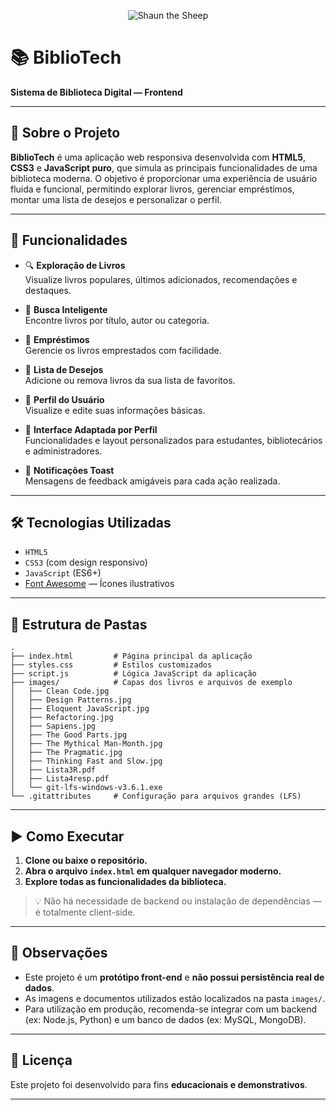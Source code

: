 <p align="center">
  <img src="https://media2.giphy.com/media/v1.Y2lkPTc5MGI3NjExZmNuZ28xOW0xbDR2dXFxamF2eWxweDI5N2UwNW42ZDBleTdmcTdiNSZlcD12MV9pbnRlcm5hbF9naWZfYnlfaWQmY3Q9Zw/WoWm8YzFQJg5i/giphy.gif" alt="Shaun the Sheep" />
</p>

# 📚 BiblioTech

**Sistema de Biblioteca Digital — Frontend**

---

## 🧾 Sobre o Projeto

**BiblioTech** é uma aplicação web responsiva desenvolvida com **HTML5**, **CSS3** e **JavaScript puro**, que simula as principais funcionalidades de uma biblioteca moderna. O objetivo é proporcionar uma experiência de usuário fluida e funcional, permitindo explorar livros, gerenciar empréstimos, montar uma lista de desejos e personalizar o perfil.

---

## 🚀 Funcionalidades

- 🔍 **Exploração de Livros**  
  Visualize livros populares, últimos adicionados, recomendações e destaques.

- 🧠 **Busca Inteligente**  
  Encontre livros por título, autor ou categoria.

- 📖 **Empréstimos**  
  Gerencie os livros emprestados com facilidade.

- 💖 **Lista de Desejos**  
  Adicione ou remova livros da sua lista de favoritos.

- 👤 **Perfil do Usuário**  
  Visualize e edite suas informações básicas.

- 🔐 **Interface Adaptada por Perfil**  
  Funcionalidades e layout personalizados para estudantes, bibliotecários e administradores.

- 📢 **Notificações Toast**  
  Mensagens de feedback amigáveis para cada ação realizada.

---

## 🛠️ Tecnologias Utilizadas

- `HTML5`  
- `CSS3` (com design responsivo)  
- `JavaScript` (ES6+)  
- [Font Awesome](https://fontawesome.com/) — Ícones ilustrativos

---

## 📁 Estrutura de Pastas
```
.
├── index.html         # Página principal da aplicação
├── styles.css         # Estilos customizados
├── script.js          # Lógica JavaScript da aplicação
├── images/            # Capas dos livros e arquivos de exemplo
│   ├── Clean Code.jpg
│   ├── Design Patterns.jpg
│   ├── Eloquent JavaScript.jpg
│   ├── Refactoring.jpg
│   ├── Sapiens.jpg
│   ├── The Good Parts.jpg
│   ├── The Mythical Man-Month.jpg
│   ├── The Pragmatic.jpg
│   ├── Thinking Fast and Slow.jpg
│   ├── Lista3R.pdf
│   ├── Lista4resp.pdf
│   └── git-lfs-windows-v3.6.1.exe
└── .gitattributes     # Configuração para arquivos grandes (LFS)
```

---

## ▶️ Como Executar

1. **Clone ou baixe o repositório.**
2. **Abra o arquivo `index.html` em qualquer navegador moderno.**
3. **Explore todas as funcionalidades da biblioteca.**

> 💡 Não há necessidade de backend ou instalação de dependências — é totalmente client-side.

---

## 📝 Observações

- Este projeto é um **protótipo front-end** e **não possui persistência real de dados**.
- As imagens e documentos utilizados estão localizados na pasta `images/`.
- Para utilização em produção, recomenda-se integrar com um backend (ex: Node.js, Python) e um banco de dados (ex: MySQL, MongoDB).

---

## 📘 Licença

Este projeto foi desenvolvido para fins **educacionais e demonstrativos**.

---


